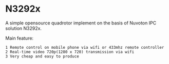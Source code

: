 # N3292x

A simple opensource quadrotor implement on the basis of Nuvoton IPC solution N3292x.

Main feature:

    1 Remote control on mobile phone via wifi or 433mhz remote controller
    2 Real-time video 720p(1280 x 720) transmission via wifi
    3 Very cheap and easy to produce

